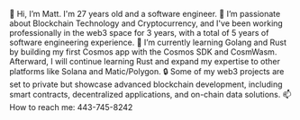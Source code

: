 👋 Hi, I’m Matt. I'm 27 years old and a software engineer.
👀 I’m passionate about Blockchain Technology and Cryptocurrency, and I've been working professionally in the web3 space for 3 years, with a total of 5 years of software engineering experience.
🌱 I’m currently learning Golang and Rust by building my first Cosmos app with the Cosmos SDK and CosmWasm. Afterward, I will continue learning Rust and expand my expertise to other platforms like Solana and Matic/Polygon.
🔒 Some of my web3 projects are set to private but showcase advanced blockchain development, including smart contracts, decentralized applications, and on-chain data solutions.
📫 How to reach me: 443-745-8242


<!---
mpvolt/mpvolt is a ✨ special ✨ repository because its `README.md` (this file) appears on your GitHub profile.
You can click the Preview link to take a look at your changes.
--->
